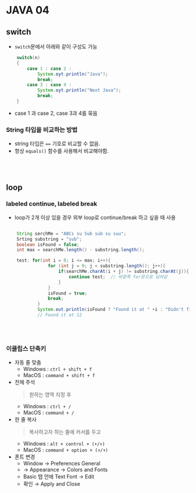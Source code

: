 # JAVA 04

## switch

- ```switch```문에서 아래와 같이 구성도 가능
``` java
    switch(n)
    {
        case 1 : case 2 :
            System.oyt.println("Java");
            break;
        case 3 : case 4 :
            System.oyt.println("Next Java");
            break;
    }
```
- case 1 과 case 2, case 3과 4를 묶음

  
### String 타입을 비교하는 방법
  - string 타입은 ```==``` 기호로 비교할 수 없음.
  - 항상 ```equals()``` 함수를 사용해서 비교해야함.

<br><br>

## loop

### labeled continue, labeled break
- loop가 2개 이상 있을 경우 외부 loop로 continue/break 하고 싶을 때 사용
``` java

    String serchMe = "ABCs su Sub sub su suu";
    Srting substring = "sub";
    boolean isFound = false;
    int max = searchMe.length() - substring.length();

    test: for(int i = 0; i <= max; i++){
                for (int j = 0; j < substring.length(); j++){
                    if(searchMe.charAt(i + j) != substring.charAt(j)){
                        continue test;  // 바깥쪽 for문으로 넘어감
                    }
                }
                isFound = true;
                break;
            }
            System.out.println(isFound ? "Found it at " +i : "Didn't find it")
            // Found it at 12
```
<br><br>

### 이클립스 단축키
- 자동 줄 맞춤
  - Windows : ```ctrl + shift + f```
  - MacOS : ```command + shift + f```
- 전체 주석 
    > 원하는 영역 지정 후 
  - Windows : ```ctrl + /```
  - MacOS : ```command + /```
- 한 줄 복사
    > 복사하고자 하는 줄에 커서를 두고
    - Windows : ```alt + control + (⬇️/⬆️)```
    - MacOS : ```command + option + (⬇️/⬆️)```
- 폰트 변경
    - Window → Preferences General 
    - → Appearance → Colors and Fonts
    - Basic 탭 안에 Text Font → Edit
    - 확인 → Apply and Close
